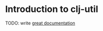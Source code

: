 # Introduction to clj-util

TODO: write [great documentation](http://jacobian.org/writing/what-to-write/)
